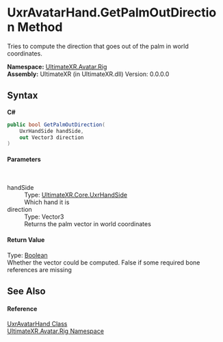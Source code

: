 # UxrAvatarHand.GetPalmOutDirection Method 
 

Tries to compute the direction that goes out of the palm in world coordinates.

**Namespace:**&nbsp;<a href="N_UltimateXR_Avatar_Rig">UltimateXR.Avatar.Rig</a><br />**Assembly:**&nbsp;UltimateXR (in UltimateXR.dll) Version: 0.0.0.0

## Syntax

**C#**<br />
``` C#
public bool GetPalmOutDirection(
	UxrHandSide handSide,
	out Vector3 direction
)
```


#### Parameters
&nbsp;<dl><dt>handSide</dt><dd>Type: <a href="T_UltimateXR_Core_UxrHandSide">UltimateXR.Core.UxrHandSide</a><br />Which hand it is</dd><dt>direction</dt><dd>Type: Vector3<br />Returns the palm vector in world coordinates</dd></dl>

#### Return Value
Type: <a href="https://docs.microsoft.com/dotnet/api/system.boolean" target="_blank" rel="noopener noreferrer">Boolean</a><br />Whether the vector could be computed. False if some required bone references are missing

## See Also


#### Reference
<a href="T_UltimateXR_Avatar_Rig_UxrAvatarHand">UxrAvatarHand Class</a><br /><a href="N_UltimateXR_Avatar_Rig">UltimateXR.Avatar.Rig Namespace</a><br />